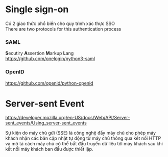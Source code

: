 # Single sign-on
Có 2 giao thức phổ biến cho quy trình xác thực SSO  
There are two protocols for this authentication process
### SAML
**S**ecutiry **A**ssertion **M**arkup **L**ang  
https://github.com/onelogin/python3-saml
### OpenID
https://github.com/openid/python-openid


# Server-sent Event
https://developer.mozilla.org/en-US/docs/Web/API/Server-sent_events/Using_server-sent_events

Sự kiện do máy chủ gửi (SSE) là công nghệ đẩy máy chủ cho phép máy khách nhận các bản cập nhật tự động từ máy chủ thông qua kết nối HTTP và mô tả cách máy chủ có thể bắt đầu truyền dữ liệu tới máy khách sau khi kết nối máy khách ban đầu được thiết lập.

